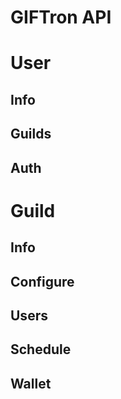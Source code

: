 
# GIFTron API

# User

## Info
## Guilds
## Auth

# Guild

## Info
## Configure
## Users
## Schedule
## Wallet